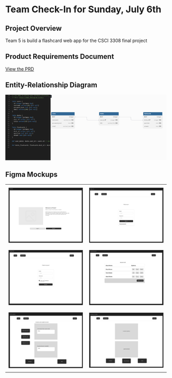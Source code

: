 # Team Check-In for Sunday, July 6th

## Project Overview
Team 5 is build a flashcard web app for the CSCI 3308 final project

## Product Requirements Document
[View the PRD](planning/PRD.md)

## Entity-Relationship Diagram
![ERD](planning/ERD.png)

## Figma Mockups
<table style="width:100%">
  <tr>
    <td style="padding:10px; width: 50%;">
      <img src="mockup/home.png" alt="Home" style="width:100%;"/>
    </td>
    <td style="padding:10px; width: 50%;">
      <img src="mockup/signin.png" alt="Sign In" style="width:100%;"/>
    </td>
  </tr>
  <tr>
    <td style="padding:10px; width: 50%;">
      <img src="mockup/register.png" alt="Register" style="width:100%;"/>
    </td>
    <td style="padding:10px; width: 50%;">
      <img src="mockup/dashboard.png" alt="Dashboard" style="width:100%;"/>
    </td>
  </tr>
  <tr>
    <td style="padding:10px; width: 50%;">
      <img src="mockup/edit deck.png" alt="Edit Deck" style="width:100%;"/>
    </td>
    <td style="padding:10px; width: 50%;">
      <img src="mockup/studymode.png" alt="Study Mode" style="width:100%;"/>
    </td>
  </tr>
</table>
